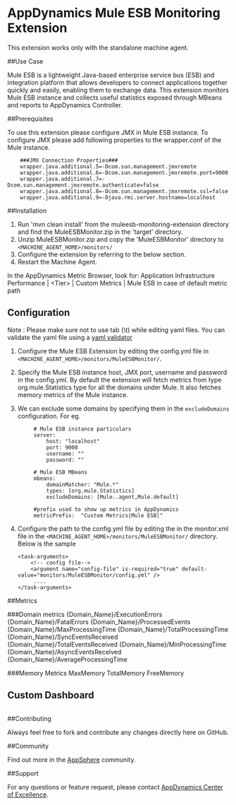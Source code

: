 # AppDynamics Mule ESB Monitoring Extension

This extension works only with the standalone machine agent.

##Use Case

Mule ESB is a lightweight Java-based enterprise service bus (ESB) and integration platform that allows developers to connect applications together quickly and easily, enabling them to exchange data. 
This extension monitors Mule ESB instance and collects useful statistics exposed through MBeans and reports to AppDynamics Controller.

##Prerequisites

To use this extension please configure JMX in Mule ESB instance. To configure JMX please add following properties to the wrapper.conf of the Mule instance.
 
 ```
     ###JMX Connection Properties###
     wrapper.java.additional.5=-Dcom.sun.management.jmxremote
     wrapper.java.additional.6=-Dcom.sun.management.jmxremote.port=9000
     wrapper.java.additional.7=-Dcom.sun.management.jmxremote.authenticate=false
     wrapper.java.additional.8=-Dcom.sun.management.jmxremote.ssl=false
     wrapper.java.additional.9=-Djava.rmi.server.hostname=localhost
 ```

##Installation

1. Run 'mvn clean install' from the muleesb-monitoring-extension directory and find the MuleESBMonitor.zip in the 'target' directory.
2. Unzip MuleESBMonitor.zip and copy the 'MuleESBMonitor' directory to `<MACHINE_AGENT_HOME>/monitors/`
3. Configure the extension by referring to the below section.
5. Restart the Machine Agent.

In the AppDynamics Metric Browser, look for: Application Infrastructure Performance  | \<Tier\> | Custom Metrics | Mule ESB in case of default metric path

## Configuration

Note : Please make sure not to use tab (\t) while editing yaml files. You can validate the yaml file using a [yaml validator](http://yamllint.com/)

1. Configure the Mule ESB Extension by editing the config.yml file in `<MACHINE_AGENT_HOME>/monitors/MuleESBMonitor/`.
2. Specify the Mule ESB instance host, JMX port, username and password in the config.yml. By default the extension will fetch metrics from type org.mule.Statistics type for all the domains under Mule. It also fetches memory metrics of the Mule instance.
3. We can exclude some domains by specifying them in the `excludeDomains` configuration. 
   For eg.
   ```
        # Mule ESB instance particulars
        server:
            host: "localhost"
            port: 9000
            username: ""
            password: ""
        
        # Mule ESB MBeans
        mbeans:
            domainMatcher: "Mule.*"
            types: [org.mule.Statistics]
            excludeDomains: [Mule..agent,Mule.default]
        
        #prefix used to show up metrics in AppDynamics
        metricPrefix:  "Custom Metrics|Mule ESB|"

   ```

3. Configure the path to the config.yml file by editing the <task-arguments> in the monitor.xml file in the `<MACHINE_AGENT_HOME>/monitors/MuleESBMonitor/` directory. Below is the sample

     ```
     <task-arguments>
         <!-- config file-->
         <argument name="config-file" is-required="true" default-value="monitors/MuleESBMonitor/config.yml" />
          ....
     </task-arguments>
    ```



##Metrics

###Domain metrics
{Domain_Name}/ExecutionErrors
{Domain_Name}/FatalErrors
{Domain_Name}/ProcessedEvents
{Domain_Name}/MaxProcessingTime
{Domain_Name}/TotalProcessingTime
{Domain_Name}/SyncEventsReceived
{Domain_Name}/TotalEventsReceived
{Domain_Name}/MinProcessingTime
{Domain_Name}/AsyncEventsReceived
{Domain_Name}/AverageProcessingTime

###Memory Metrics
MaxMemory
TotalMemory
FreeMemory

## Custom Dashboard
![]()

##Contributing

Always feel free to fork and contribute any changes directly here on GitHub.

##Community

Find out more in the [AppSphere]() community.

##Support

For any questions or feature request, please contact [AppDynamics Center of Excellence](mailto:help@appdynamics.com).

